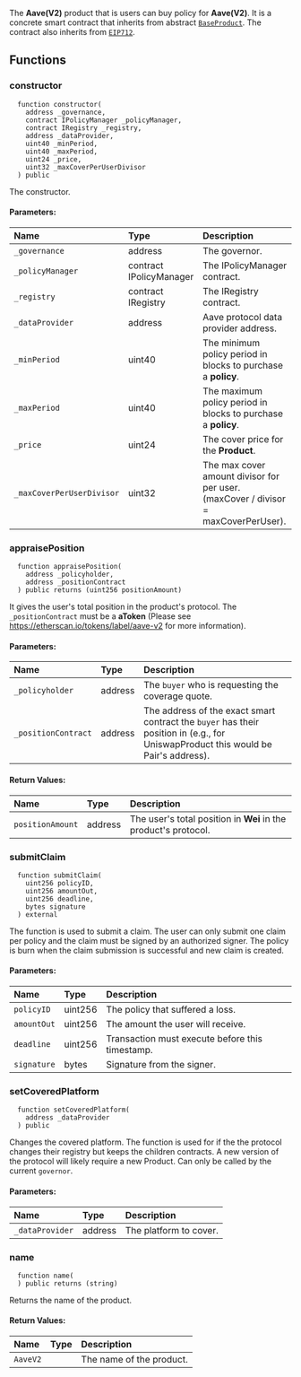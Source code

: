 The **Aave(V2)** product that is users can buy policy for **Aave(V2)**. It is a concrete smart contract that inherits from abstract [`BaseProduct`](./BaseProduct.md).
The contract also inherits from [`EIP712`](https://docs.openzeppelin.com/contracts/3.x/api/drafts#EIP712).


## Functions
### constructor
```solidity
  function constructor(
    address _governance,
    contract IPolicyManager _policyManager,
    contract IRegistry _registry,
    address _dataProvider,
    uint40 _minPeriod,
    uint40 _maxPeriod,
    uint24 _price,
    uint32 _maxCoverPerUserDivisor
  ) public
```
The constructor.


#### Parameters:
| Name | Type | Description                                                          |
| :--- | :--- | :------------------------------------------------------------------- |
|`_governance` | address | The governor.
|`_policyManager` | contract IPolicyManager | The IPolicyManager contract.
|`_registry` | contract IRegistry | The IRegistry contract.
|`_dataProvider` | address | Aave protocol data provider address.
|`_minPeriod` | uint40 | The minimum policy period in blocks to purchase a **policy**.
|`_maxPeriod` | uint40 | The maximum policy period in blocks to purchase a **policy**.
|`_price` | uint24 | The cover price for the **Product**.
|`_maxCoverPerUserDivisor` | uint32 | The max cover amount divisor for per user. (maxCover / divisor = maxCoverPerUser).

### appraisePosition
```solidity
  function appraisePosition(
    address _policyholder,
    address _positionContract
  ) public returns (uint256 positionAmount)
```
It gives the user's total position in the product's protocol.
The `_positionContract` must be a **aToken** (Please see https://etherscan.io/tokens/label/aave-v2 for more information).


#### Parameters:
| Name | Type | Description                                                          |
| :--- | :--- | :------------------------------------------------------------------- |
|`_policyholder` | address | The `buyer` who is requesting the coverage quote.
|`_positionContract` | address | The address of the exact smart contract the `buyer` has their position in (e.g., for UniswapProduct this would be Pair's address).

#### Return Values:
| Name                           | Type          | Description                                                                  |
| :----------------------------- | :------------ | :--------------------------------------------------------------------------- |
|`positionAmount`| address | The user's total position in **Wei** in the product's protocol.
### submitClaim
```solidity
  function submitClaim(
    uint256 policyID,
    uint256 amountOut,
    uint256 deadline,
    bytes signature
  ) external
```
The function is used to submit a claim.
The user can only submit one claim per policy and the claim must be signed by an authorized signer.
The policy is burn when the claim submission is successful and new claim is created.


#### Parameters:
| Name | Type | Description                                                          |
| :--- | :--- | :------------------------------------------------------------------- |
|`policyID` | uint256 | The policy that suffered a loss.
|`amountOut` | uint256 | The amount the user will receive.
|`deadline` | uint256 | Transaction must execute before this timestamp.
|`signature` | bytes | Signature from the signer.

### setCoveredPlatform
```solidity
  function setCoveredPlatform(
    address _dataProvider
  ) public
```
Changes the covered platform.
The function is used for if the the protocol changes their registry but keeps the children contracts.
A new version of the protocol will likely require a new Product.
Can only be called by the current `governor`.


#### Parameters:
| Name | Type | Description                                                          |
| :--- | :--- | :------------------------------------------------------------------- |
|`_dataProvider` | address | The platform to cover.

### name
```solidity
  function name(
  ) public returns (string)
```
Returns the name of the product.



#### Return Values:
| Name                           | Type          | Description                                                                  |
| :----------------------------- | :------------ | :--------------------------------------------------------------------------- |
|`AaveV2`|  | The name of the product.

